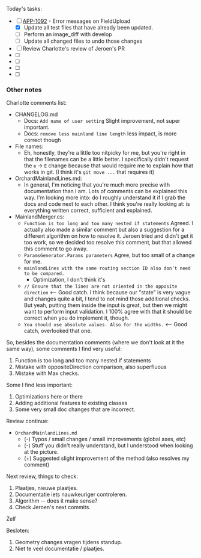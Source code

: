 Today's tasks:
- [ ] [APP-1092](https://agxeed.atlassian.net/browse/APP-1092) - Error messages on FieldUpload
    - [x] Update all test files that have already been updated.
    - [ ] Perform an image_diff with develop
    - [ ] Update all changed files to undo those changes
- [ ] Review Charlotte's review of Jeroen's PR
- [ ] 
- [ ] 
- [ ] 
- [ ]  

### Other notes

Charlotte comments list:
- CHANGELOG.md
    - Docs: `Add name of user setting` Slight improvement, not super important.
    - Docs: `remove less mainland line length` less impact, is more correct though
- File names:
    - Eh, honestly, they're a little too nitpicky for me, but you're right in that the filenames can be a little better. I specifically didn't request the `e` -> `E` change because that would require me to explain how that works in git. (I think it's `git move ...` that requires it)
- OrchardMainlandLines.md:
    - In general, I'm noticing that you're much more precise with documentation than I am. Lots of comments can be explained this way. I'm looking more into: do I roughly understand it if I grab the docs and code next to each other. I think you're really looking at: is everything written correct, sufficient and explained.
- MainlandMerger.cs:
    - `Function is too long and too many nested if statements` Agreed. I actually also made a similar comment but also a suggestion for a different algorithm on how to resolve it. Jeroen tried and didn't get it too work, so we decided too resolve this comment, but that allowed this comment to go away.
    - `ParamsGenerator.Params parameters` Agree, but too small of a change for me.
    - `mainlandLines with the same routing section ID also don’t need to be compared.`
        - Optimization, I don't think it's 
    - `// Ensure that the lines are not oriented in the opposite direction` <-- Good catch. I think because our "state" is very vague and changes quite a bit, I tend to not mind those additional checks. But yeah, putting them inside the input is great, but then we might want to perform input validation. I 100% agree with that it should be correct when you do implement it, though.
    - `You should use absolute values. Also for the widths.` <-- Good catch, overlooked that one.

So, besides the documentation comments (where we don't look at it the same way), some comments I find very useful:
1. Function is too long and too many nested if statements
2. Mistake with oppositeDirection comparison, also superfluous
3. Mistake with Max checks.

Some I find less important:
1. Optimizations here or there
2. Adding additional features to existing classes
3. Some very small doc changes that are incorrect.

Review continue:
- `OrchardMainlandLines.md`
    - (-) Typos / small changes / small improvements (global axes, etc)
    - (-) Stuff you didn't really understand, but I understood when looking at the picture.
    - (+) Suggested slight improvement of the method (also resolves my comment)


Next review, things to check:
1. Plaatjes, nieuwe plaatjes.
2. Documentatie iets nauwkeuriger controleren.
3. Algorithm -- does it make sense?
4. Check Jeroen's next commits.

Zelf 

Besloten:
1. Geometry changes vragen tijdens standup.
2. Niet te veel documentatie / plaatjes.